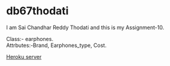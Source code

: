 # db67thodati

I am Sai Chandhar Reddy Thodati and this is my Assignment-10.

Class:- earphones.<br>
Attrbutes:-Brand, Earphones_type, Cost.


[Heroku server](https://fwb67thodati.herokuapp.com/)
